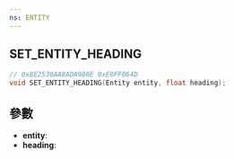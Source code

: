 ```yaml
---
ns: ENTITY
---
```

## SET_ENTITY_HEADING

```c
// 0x8E2530AA8ADA980E 0xE0FF064D
void SET_ENTITY_HEADING(Entity entity, float heading);
```


## 參數
* **entity**: 
* **heading**: 

